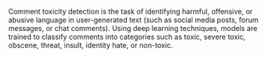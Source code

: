 Comment toxicity detection is the task of identifying harmful, offensive, or abusive language in user-generated text (such as social media posts, forum messages, or chat comments). Using deep learning techniques, models are trained to classify comments into categories such as toxic, severe toxic, obscene, threat, insult, identity hate, or non-toxic.
